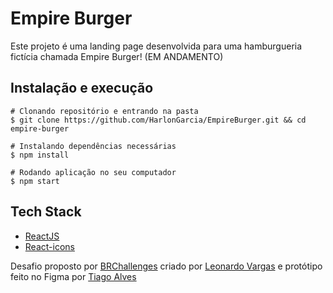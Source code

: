 # Empire Burger

Este projeto é uma landing page desenvolvida para uma hamburgueria fictícia chamada Empire Burger!
(EM ANDAMENTO)

## Instalação e execução
```
# Clonando repositório e entrando na pasta
$ git clone https://github.com/HarlonGarcia/EmpireBurger.git && cd empire-burger

# Instalando dependências necessárias
$ npm install

# Rodando aplicação no seu computador
$ npm start
```

## Tech Stack
- [ReactJS](https://pt-br.reactjs.org/)
- [React-icons](https://react-icons.github.io/react-icons/)

Desafio proposto por [BRChallenges]([brchallenges](https://www.brchallenges.com/)) criado por 
[Leonardo Vargas](https://github.com/leovargasdev) e protótipo feito no Figma por [Tiago Alves](https://designerprodutivo.com.br/link-bio/)
